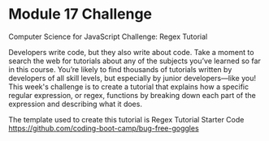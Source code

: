 # Module 17 Challenge

Computer Science for JavaScript Challenge: Regex Tutorial

Developers write code, but they also write about code. Take a moment to search the web for tutorials about any of the subjects you’ve learned so far in this course. You’re likely to find thousands of tutorials written by developers of all skill levels, but especially by junior developers—like you!
This week's challenge is to create a tutorial that explains how a specific regular expression, or regex, functions by breaking down each part of the expression and describing what it does. 

The template used to create this tutorial is Regex Tutorial Starter Code
https://github.com/coding-boot-camp/bug-free-goggles
